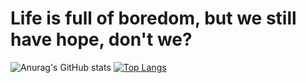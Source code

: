 # Life is full of boredom, but we still have hope, don't we?
![Anurag's GitHub stats](https://github-readme-stats.vercel.app/api?username=li7355608&show_icons=true&theme=vue)
[![Top Langs](https://github-readme-stats.vercel.app/api/top-langs/?username=li7355608&layout=compact)](https://github.com/anuraghazra/github-readme-stats)
